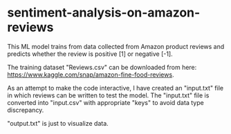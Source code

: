 # sentiment-analysis-on-amazon-reviews
This ML model trains from data collected from Amazon product reviews and predicts whether the review is positive [1] or negative [-1].

The training dataset "Reviews.csv" can be downloaded from here: https://www.kaggle.com/snap/amazon-fine-food-reviews.

As an attempt to make the code interactive, I have created an "input.txt" file in which reviews can be written to test the model.
The "input.txt" file is converted into "input.csv" with appropriate "keys" to avoid data type discrepancy.

"output.txt" is just to visualize data.
